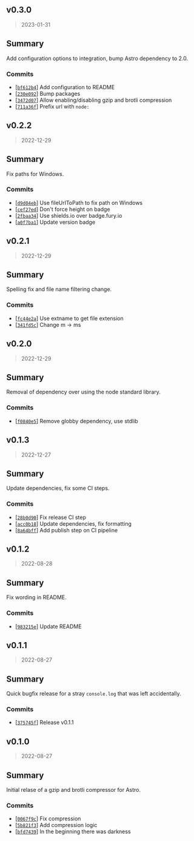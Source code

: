 ## v0.3.0

> 2023-01-31

## Summary

Add configuration options to integration, bump Astro dependency to 2.0.

### Commits

- [[`bf612b4`](https://github.com/sondr3/astro-compressor)] Add configuration to README
- [[`230e092`](https://github.com/sondr3/astro-compressor)] Bump packages
- [[`3472d07`](https://github.com/sondr3/astro-compressor)] Allow enabling/disabling gzip and brotli compression
- [[`711a36f`](https://github.com/sondr3/astro-compressor)] Prefix url with `node:`

## v0.2.2

> 2022-12-29

## Summary

Fix paths for Windows.

### Commits

- [[`d9d04eb`](https://github.com/sondr3/astro-compressor)] Use fileUrlToPath to fix path on Windows
- [[`cef27ed`](https://github.com/sondr3/astro-compressor)] Don't force height on badge
- [[`2fbaa34`](https://github.com/sondr3/astro-compressor)] Use shields.io over badge.fury.io
- [[`a0f7ba1`](https://github.com/sondr3/astro-compressor)] Update version badge

## v0.2.1

> 2022-12-29

## Summary

Spelling fix and file name filtering change.

### Commits

- [[`fc44e2a`](https://github.com/sondr3/astro-compressor)] Use extname to get file extension
- [[`341fd5c`](https://github.com/sondr3/astro-compressor)] Change m -> ms

## v0.2.0

> 2022-12-29

## Summary

Removal of dependency over using the node standard library.

### Commits

- [[`f0840e5`](https://github.com/sondr3/astro-compressor)] Remove globby dependency, use stdlib

## v0.1.3

> 2022-12-27

## Summary

Update dependencies, fix some CI steps.

### Commits

- [[`28b0d90`](https://github.com/sondr3/astro-compressor)] Fix release CI step
- [[`acc0b18`](https://github.com/sondr3/astro-compressor)] Update dependencies, fix formatting
- [[`8a64bff`](https://github.com/sondr3/astro-compressor)] Add publish step on CI pipeline

## v0.1.2

> 2022-08-28

## Summary

Fix wording in README.

### Commits

- [[`983215e`](https://github.com/sondr3/astro-compressor)] Update README

## v0.1.1

> 2022-08-27

## Summary

Quick bugfix release for a stray `console.log` that was left accidentally.

### Commits

- [[`375745f`](https://github.com/sondr3/astro-compressor)] Release v0.1.1

## v0.1.0

> 2022-08-27

## Summary

Initial relase of a gzip and brotli compressor for Astro.

### Commits

- [[`0067f9c`](https://github.com/sondr3/astro-compressor)] Fix compression
- [[`5b821f3`](https://github.com/sondr3/astro-compressor)] Add compression logic
- [[`bfd7439`](https://github.com/sondr3/astro-compressor)] In the beginning there was darkness
